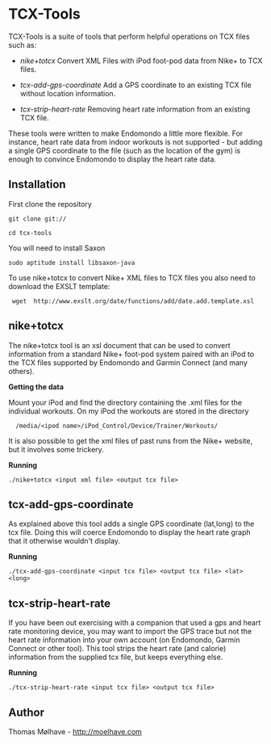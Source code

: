 TCX-Tools
===========

TCX-Tools is a suite of tools that perform helpful operations on TCX
files such as:

  * *nike+totcx* Convert XML Files with iPod foot-pod data from Nike+
     to TCX files.

  * *tcx-add-gps-coordinate* Add a GPS coordinate to an existing TCX
     file without location information.

  * *tcx-strip-heart-rate* Removing heart rate information from an
     existing TCX file.

These tools were written to make Endomondo a little more flexible. For
instance, heart rate data from indoor workouts is not supported - but
adding a single GPS coordinate to the file (such as the location of
the gym) is enough to convince Endomondo to display the heart rate
data.

Installation
-------------

First clone the repository 

	git clone git://

	cd tcx-tools


You will need to install Saxon

	sudo aptitude install libsaxon-java

To use nike+totcx to convert Nike+ XML files to TCX files you also
need to download the EXSLT template:


	 wget  http://www.exslt.org/date/functions/add/date.add.template.xsl 

nike+totcx
-------------


The nike+totcx tool is an xsl document that can be used to convert
information from a standard Nike+ foot-pod system paired with an iPod
to the TCX files supported by Endomondo and Garmin Connect (and many
others).


**Getting the data**


Mount your iPod and find the directory containing the .xml files for
the individual workouts. On my iPod the workouts are stored in the
directory


      /media/<ipod name>/iPod_Control/Device/Trainer/Workouts/


It is also possible to get the xml files of past runs from the Nike+
website, but it involves some trickery.


**Running**


	./nike+totcx <input xml file> <output tcx file> 


tcx-add-gps-coordinate
-----------------------

As explained above this tool adds a single GPS coordinate (lat,long)
to the tcx file. Doing this will coerce Endomondo to display the heart
rate graph that it otherwise wouldn't display.


**Running**

	
	./tcx-add-gps-coordinate <input tcx file> <output tcx file> <lat> <long>


tcx-strip-heart-rate
--------------------

If you have been out exercising with a companion that used a gps and
heart rate monitoring device, you may want to import the GPS trace but
not the heart rate information into your own account (on Endomondo,
Garmin Connect or other tool). This tool strips the heart rate (and
calorie) information from the supplied tcx file, but keeps everything
else.


**Running**


	./tcx-strip-heart-rate <input tcx file> <output tcx file>

	
Author
---------
Thomas Mølhave - http://moelhave.com

